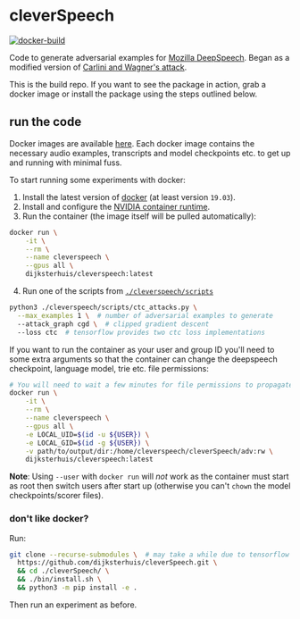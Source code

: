 # cleverSpeech
[![docker-build](https://github.com/dijksterhuis/cleverSpeech/actions/workflows/docker-build.yml/badge.svg)](https://github.com/dijksterhuis/cleverSpeech/actions/workflows/docker-build.yml)

Code to generate adversarial examples for [Mozilla DeepSpeech][1].
Began as a modified version of [Carlini and Wagner's attack][0].

This is the build repo.
If you want to see the package in action, grab a docker image or install the package
using the steps outlined below.

## run the code

Docker images are available [here](https://hub.docker.com/r/dijksterhuis/cleverspeech).
Each docker image contains the necessary audio examples, transcripts and model checkpoints etc. to
get up and running with minimal fuss. 

To start running some experiments with docker:

1. Install the latest version of [docker][10] (at least version `19.03`).
2. Install and configure the [NVIDIA container runtime][8].
3. Run the container (the image itself will be pulled automatically):
```bash
docker run \
    -it \
    --rm \
    --name cleverspeech \
    --gpus all \
    dijksterhuis/cleverspeech:latest
```
4. Run one of the scripts from [`./cleverspeech/scripts`](https://github.com/dijksterhuis/cleverspeech-py/tree/master/scripts)
```bash
python3 ./cleverspeech/scripts/ctc_attacks.py \
  --max_examples 1 \  # number of adversarial examples to generate
  --attack_graph cgd \  # clipped gradient descent
  --loss ctc  # tensorflow provides two ctc loss implementations
```

If you want to run the container as your user and group ID you'll need to some extra arguments so
that the container can change the deepspeech checkpoint, language model, trie etc. file permissions:
```bash
# You will need to wait a few minutes for file permissions to propagate
docker run \
    -it \
    --rm \
    --name cleverspeech \
    --gpus all \
    -e LOCAL_UID=$(id -u ${USER}) \
    -e LOCAL_GID=$(id -g ${USER}) \
    -v path/to/output/dir:/home/cleverspeech/cleverSpeech/adv:rw \
    dijksterhuis/cleverspeech:latest
```

**Note**: Using `--user` with `docker run` will *not* work as the container must start as root then
switch users after start up (otherwise you can't `chown` the model checkpoints/scorer files).

### don't like docker?

Run:
```bash
git clone --recurse-submodules \  # may take a while due to tensorflow submodule in DeepSpeech repo
  https://github.com/dijksterhuis/cleverSpeech.git \
  && cd ./cleverSpeech/ \
  && ./bin/install.sh \
  && python3 -m pip install -e .
```

Then run an experiment as before.


[0]: https://arxiv.org/abs/1801.01944
[1]: https://github.com/mozilla/STT
[2]: https://arxiv.org/abs/1608.04644
[3]: https://arxiv.org/abs/1712.03141
[4]: https://github.com/magenta/ddsp
[5]: https://arxiv.org/abs/1902.06705
[6]: https://hub.docker.com/r/dijksterhuis/cleverspeech
[7]: https://github.com/dijksterhuis/cleverSpeech/packages
[8]: https://github.com/NVIDIA/nvidia-container-runtime
[9]: https://whoami.dijksterhuis.co.uk
[10]: https://docker.com
[11]: https://github.com/dijksterhuis/cleverSpeech/packages/336838
[12]: https://arxiv.org/abs/2005.14611
